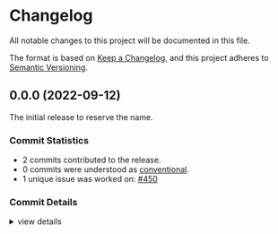 # Changelog

All notable changes to this project will be documented in this file.

The format is based on [Keep a Changelog](https://keepachangelog.com/en/1.0.0/),
and this project adheres to [Semantic Versioning](https://semver.org/spec/v2.0.0.html).

## 0.0.0 (2022-09-12)

The initial release to reserve the name.

### Commit Statistics

<csr-read-only-do-not-edit/>

 - 2 commits contributed to the release.
 - 0 commits were understood as [conventional](https://www.conventionalcommits.org).
 - 1 unique issue was worked on: [#450](https://github.com/Byron/gitoxide/issues/450)

### Commit Details

<csr-read-only-do-not-edit/>

<details><summary>view details</summary>

 * **[#450](https://github.com/Byron/gitoxide/issues/450)**
    - prepare changelog for initial `git-fetchhead` release ([`7aff085`](https://github.com/Byron/gitoxide/commit/7aff0856b76043f1e9021fff72ce96d4f69d255e))
    - frame for `git-fetchhead` crate ([`f9aeda8`](https://github.com/Byron/gitoxide/commit/f9aeda88554fb852dd21ae8402000e0da742e2b2))
</details>

